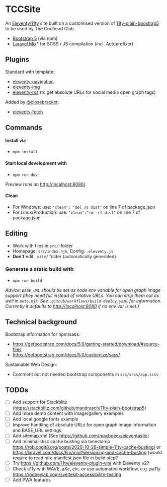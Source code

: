 # TCCSite

An [Eleventy/11ty](https://www.11ty.dev/) site built on a customised version of [11ty-plain-boostrap5](https://github.com/mandrasch/11ty-plain-bootstrap5) to be used by The Codhead Club.

- [Bootstrap 5](https://www.npmjs.com/package/bootstrap) (via npm)
- [Laravel Mix](https://www.npmjs.com/package/laravel-mix)\* for SCSS / JS compilation (incl. Autoprefixer)

## Plugins

Standard with template:

- [eleventy-navigation](https://www.11ty.dev/docs/plugins/navigation/)
- [eleventy-img](https://www.11ty.dev/docs/plugins/image/)
- [eleventy-rss](https://www.11ty.dev/docs/plugins/rss/) (to get absolute URLs for social media open graph tags)

Added by [@closebracket](github.com/closebracket):

- [eleventy-fetch](https://www.11ty.dev/docs/plugins/fetch/)

## Commands

#### Install via

- `npm install`

#### Start local development with

- `npm run dev`

Preview runs on <http://localhost:8080/>.

#### Clean

- For Windows: use: `"clean": "del /s dist"` on line 7 of package.json
- For Linux/Production: use: `"clean":"rm -rf dist"` on line 7 of package.json

## Editing

- Work with files in `src/`-folder
- Homepage: `src/index.njk`, Config: `.eleventy.js`
- **Don't** edit `_site/` folder (automatically generated)

### Generate a static build with

- `npm run build`

_Advice: `BASE_URL` should be set as node env variable for open graph image support (they need full instead of relative URLs. You can strip them out as well in `meta.njk`. See `.github/workflows/build-deploy.yaml` for information. Currently it defaults to <http://localhost:8080> if no env var is set.)_

## Technical background

Bootstrap information for npm/sass:

- <https://getbootstrap.com/docs/5.0/getting-started/download/#source-files>
- <https://getbootstrap.com/docs/5.0/customize/sass/>

Sustainable Web Design:

- Comment out not needed bootstrap components in `src/scss/app.scss`

## TODOs

- [ ] Add support for Stackblitz (<https://stackblitz.com/github/mandrasch/11ty-plain-bootstrap5>)
- [ ] Add more demo content with image/gallery examples
- [ ] Add local google fonts example
- [ ] Improve handling of absolute URLs for open graph image information and BASE_URL settings
- [ ] Add sitemap.xml (See <https://github.com/maxboeck/eleventastic>)
- [ ] Add minimalistisc cache busting via timestamp <https://rob.cogit8.org/posts/2020-10-28-simple-11ty-cache-busting/> or <https://laravel.com/docs/9.x/mix#versioning-and-cache-busting> (would require to read mix-manifest.json file in build step?
- [ ] Try <https://github.com/11ty/eleventy-plugin-vite> with Eleventy v2?
- [ ] Check a11y with WAVE, aXe, etc. or use automated workflow, e.g. pa11y <https://rodneylab.com/sveltekit-accessibility-testing>
- [ ] Add PWA features
